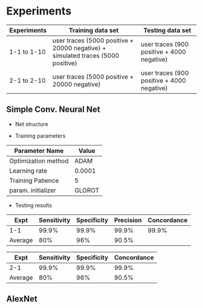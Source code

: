 # Experiments

| Experiments | Training data set | Testing data set |
| ----------- | ----------------- | ---------------- |
| 1-1 to 1-10 |  user traces (5000 positive + 20000 negative) + simulated traces (5000 positive) | user traces (900 positive + 4000 negative) |
| 2-1 to 2-10 | user traces (5000 positive + 20000 negative) | user traces (900 positive + 4000 negative) |

## Simple Conv. Neural Net

* Net structure


* Training parameters

| Parameter Name | Value |
| ------------------- | ---- |
| Optimization method | ADAM |
| Learning rate | 0.0001 |
| Training Patience | 5 |
| param. initializer | GLOROT |

* Testing results

| Expt | Sensitivity | Specificity | Precision | Concordance |
| ---- | ----------- | ----------- | ----------- | ----------- |
| 1-1  | 99.9% | 99.9% | 99.9% | 99.9% | 
| Average | 80% | 96% | 90.5% | 

| Expt | Sensitivity | Specificity | Concordance |
| ---- | ----------- | ----------- | ----------- |
| 2-1  | 99.9%       | 99.9%       | 99.9%       |
| Average | 80% | 96% | 90.5% | 90.0 |
## AlexNet

